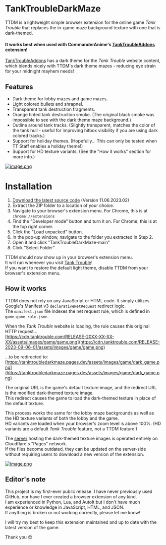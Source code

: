 # TankTroubleDarkMaze

TTDM is a lightweight simple browser extension for the online game *Tank Trouble* that replaces the in-game maze background texture with one that is dark-themed.

#### It works best when used with CommanderAnime's [TankTroubleAddons](https://github.com/turtlesteak/TankTroubleAddonsFinale) extension!
[TankTroubleAddons](https://github.com/turtlesteak/TankTroubleAddonsFinale) has a dark theme for the *Tank Trouble* website content, which blends nicely with TTDM's dark theme mazes - reducing eye strain for your midnight mayhem needs!

## Features
- Dark theme for lobby mazes and game mazes.
- Light colored bullets and shrapnel.
- Transparent tank destruction fragments.
- Orange tinted tank destruction smoke. (The original black smoke was impossible to see with the dark theme maze background.)
- Outline around tank tracks. (Slightly transparent, matches the color of the tank hull - useful for improving hitbox visibility if you are using dark colored tracks.)
- Support for holiday themes. (Hopefully... This can only be tested when TT Staff enables a holiday theme!)
- Support for HD texture variants. (See the "How it works" section for more info.)

[![image.png](https://i.postimg.cc/wvPggvDw/image.png)](https://postimg.cc/hz9H0Kym)

# Installation
1. [Download the latest source code](https://github.com/TankTroubleMaverick/TankTroubleDarkMaze/archive/refs/heads/main.zip) (Version 11.06.2023.02)  
2. Extract the ZIP folder to a location of your choice.  
3. Navigate to your browser's extension menu. For Chrome, this is at `chrome://extensions`  
4. Find the "Developer mode" button and turn it on. For Chrome, this is at the top right corner.  
5. Click the "Load unpacked" button.  
6. In the pop-up window, navigate to the folder you extracted in Step 2.  
7. Open it and click "TankTroubleDarkMaze-main"  
8. Click "Select Folder"  

TTDM should now show up in your browser's extension menu.  
It will run whenever you visit [Tank Trouble](https://www.tanktrouble.com)!  
If you want to restore the default light theme, disable TTDM from your browser's extension menu.

## How it works
TTDM does not rely on any JavaScript or HTML code. It simply utilizes Google's Manifest v3 `declarativeNetRequest` redirect logic.  
The `manifest.json` file indexes the net request rule, which is defined in `game-game_rule.json`.

When the *Tank Trouble* website is loading, the rule causes this original HTTP request...  
[https://cdn.tanktrouble.com/RELEASE-20XX-XX-XX-XX/assets/images/game/game.png](https://cdn.tanktrouble.com/RELEASE-2023-09-06-01/assets/images/game/game.png)

...to be redirected to:  
[https://tanktroubledarkmaze.pages.dev/assets/images/game/dark_game.png](https://tanktroubledarkmaze.pages.dev/assets/images/game/dark_game.png)

The original URL is the game's default texture image, and the redirect URL is the modified dark-themed texture image.  
This redirect causes the game to load the dark-themed texture in place of the default texture.

This process works the same for the lobby maze backgrounds as well as the HD texture variants of both the lobby and the game.  
HD variants are loaded when your browser's zoom level is above 100%. (HD variants are a default *Tank Trouble* feature, not a TTDM feature!)

The [server](https://tanktroubledarkmaze.pages.dev/) hosting the dark-themed texture images is operated entirely on Cloudflare's "Pages" network.   
If the files become outdated, they can be updated on the server-side without requiring users to download a new version of the extension.

[![image.png](https://i.postimg.cc/6qvzT9mW/image.png)](https://postimg.cc/9wcynj2K)

## Editor's note
This project is my first-ever public release. I have never previously used GitHub, nor have I ever created a browser extension of any kind.  
I am experienced in Python, Lua, and AutoIt but I don't have much experience or knowledge in JavaScript, HTML, and JSON.  
If anything is broken or not working correctly, please let me know!

I will try my best to keep this extension maintained and up to date with the latest version of the game.  

Thank you 😊
